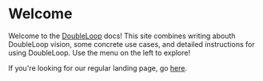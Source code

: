 # Welcome

Welcome to the [DoubleLoop](https://www.doubleloop.app/) docs! This site combines writing abouth DoubleLoop vision, some concrete use cases, and detailed instructions for using DoubleLoop. Use the menu on the left to explore!

If you're looking for our regular landing page, go [here](https://www.doubleloop.app/). 

